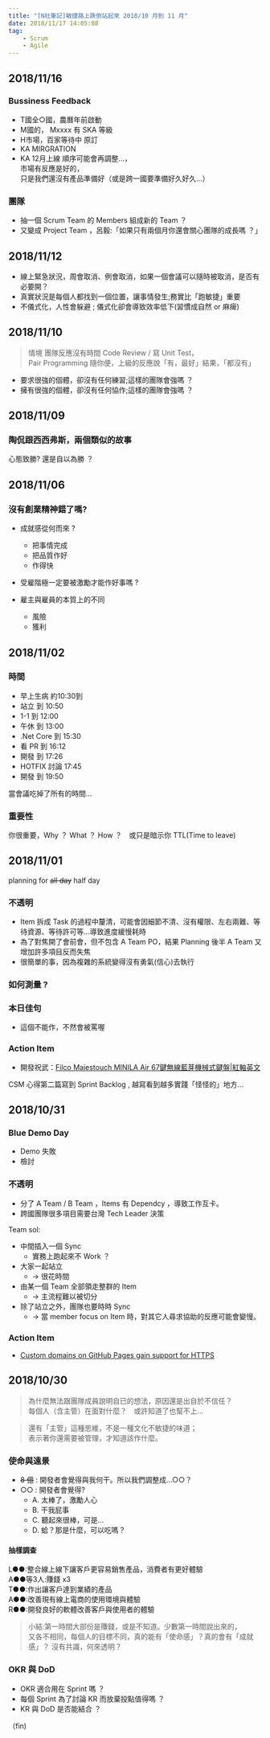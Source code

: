 ```yaml
---
title: "[N社筆記]敏捷路上跌倒站起來 2018/10 月到 11 月"
date: 2018/11/17 14:05:08
tag:
    - Scrum
    - Agile
---
```



## 2018/11/16

### Bussiness Feedback
- T國全○國，農曆年前啟動
- M國的， Mxxxx 有 SKA 等級
- H市場，百家等待中
原訂 
- KA MIRGRATION
- KA 12月上線
順序可能會再調整…，  
市場有反應是好的，  
只是我們還沒有產品準備好（或是跨一國要準備好久好久…）

### 團隊
- 抽一個 Scrum Team 的 Members 組成新的 Team ？
- 又變成 Project Team ，呂毅:「如果只有兩個月你還會關心團隊的成長嗎 ？」


## 2018/11/12

- 線上緊急狀況，周會取消、例會取消，如果一個會議可以隨時被取消，是否有必要開？
- 真實狀況是每個人都找到一個位置，讓事情發生;務實比「跑敏捷」重要
- 不儀式化，人性會躲避 ; 儀式化卻會導致效率低下(習慣成自然 or 麻痺)

## 2018/11/10
> 情境
團隊反應沒有時間 Code Review / 寫 Unit Test，  
Pair Programming 隨你便，上級的反應說「有，最好」結果，「都沒有」　　
- 要求很強的個體，卻沒有任何練習;這樣的團隊會強嗎 ？
- 擁有很強的個體，卻沒有任何協作;這樣的團隊會強嗎 ？

## 2018/11/09

### 陶侃跟西西弗斯，兩個類似的故事
心態致勝? 還是自以為勝 ？

## 2018/11/06

### 沒有創業精神錯了嗎?
- 成就感從何而來 ?
    - 把事情完成
    - 把品質作好
    - 作得快

- 受雇階極一定要被激勵才能作好事嗎 ?
- 雇主與雇員的本質上的不同
    - 風險
    - 獲利

## 2018/11/02

### 時間
- 早上生病 約10:30到 
- 站立 到 10:50
- 1-1  到  12:00
- 午休 到 13:00
- .Net Core 到 15:30
- 看 PR 到 16:12
- 開發 到 17:26
- HOTFIX 討論 17:45
- 開發 到 19:50

當會議吃掉了所有的時間...

### 重要性
你很重要，Why ？ What ？ How ？　或只是暗示你 TTL(Time to leave)

## 2018/11/01

planning for ~~all day~~ half day

### 不透明
- Item 拆成 Task 的過程中釐清，可能會因細節不清、沒有權限、左右兩難、等待資源、等待許可等…導致進度緩慢耗時
- 為了對焦開了會前會，但不包含 A Team PO，結果 Planning 後半 A Team 又增加許多項目反而失焦
- 很簡單的事，因為複雜的系統變得沒有勇氣(信心)去執行

### 如何測量 ?

### 本日佳句
- 這個不能作，不然會被罵喔

### Action Item
- 開發祝武：[Filco Majestouch MINILA Air 67鍵無線藍芽機械式鍵盤|紅軸英文](http://www.inpad.com.tw/goods.php?act=view&no=10441)

CSM 心得第二篇寫到 Sprint Backlog , 越寫看到越多實踐「怪怪的」地方…

## 2018/10/31

### Blue Demo Day
- Demo 失敗
- 檢討

### 不透明 
- 分了 A Team / B Team ，Items 有 Dependcy ，導致工作互卡。
- 跨國團隊很多項目需要台灣 Tech Leader 決策

Team sol:
- 中間插入一個 Sync
    - 實務上跑起來不 Work ？
- 大家一起站立
    - → 很花時間 
- 由某一個 Team 全部領走整群的 Item
    - → 主流程難以被切分
- 除了站立之外，團隊也要時時 Sync
    - → 當 member focus on Item 時，對其它人尋求協助的反應可能會變慢。

### Action Item

- [Custom domains on GitHub Pages gain support for HTTPS](https://blog.github.com/2018-05-01-github-pages-custom-domains-https/)

## 2018/10/30

>為什麼無法跟團隊成員說明自已的想法，原因還是出自於不信任？  
每個人（含主管）在面對什麼？　或許知道了也幫不上… 

>還有「主管」這種思維，不是一種文化不敏捷的味道；  
表示著你還需要被管理，才知道該作什麼。

### 使命與遠景
- ~~8 億~~ : 開發者會覺得與我何干。所以我們調整成…○○？  
- ○○ : 開發者會覺得?  
	- A. 太棒了，激勵人心  
	- B. 干我屁事  
	- C. 聽起來很棒，可是…  
	- D. 蛤？那是什麼，可以吃嗎？  
#### 抽樣調查
L●●:整合線上線下讓客戶更容易銷售產品，消費者有更好體驗  
A●●等3人:賺錢 x3  
T●●:作出讓客戶達到業績的產品  
A●●:改善現有線上電商的使用環境與體驗  
R●●:開發良好的軟體改善客戶與使用者的體驗  

> 小結:第一時間大部份是賺錢，或是不知道。少數第一時間說出來的，  
> 又各不相同，每個人的目標不同，真的能有「使命感」？真的會有「成就感」？
> 沒有共識，何來透明？

### OKR 與 DoD
- OKR 適合用在 Sprint 嗎 ？ 
- 每個 Sprint 為了討論 KR 而放棄投點值得嗎 ？
- KR 與 DoD 是否能結合 ？

（fin)